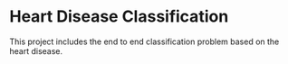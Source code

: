 # Heart Disease Classification
This project includes the end to end classification problem based on the heart disease.
